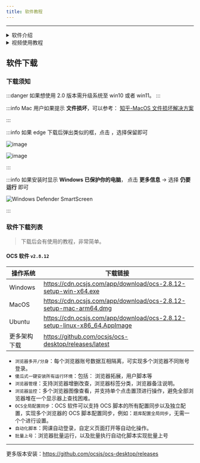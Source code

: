 ```yaml
---
title: 软件教程
---
```


---

<details>

<summary> 软件介绍 </summary>

- OCS 桌面端软件， 适合多人使用 👨‍👧‍👧 浏览器多开/分身 网课账号管理 自动登录 等功能
- 使用一键初始化按钮，可以直接安装脚本和脚本管理器，创建浏览器后点击运行即可一键刷课，傻瓜式操作。

<img width="50%" src={require("/static/img/app/index.png").default} />

<img width="50%" src={require("/static/img/app/init_show_case.png").default} />

<img width="50%" src={require("/static/img/app/app_list.png").default} />

<img width="50%" src={require("/static/img/app/script_list.png").default} />

</details>

<details>

<summary> 视频使用教程 </summary>

> 视频最后出现了 OCS 脚本，后续可以按照脚本上面的提示进行网课学习

<iframe
  src="https://cdn.ocsjs.com/app/resources/video/app-use-guide.mp4"
  frameborder="0"
  allow="encrypted-media"
  allowfullscreen="true"
  style={{width:'100%', height: '50vh'}}
>
</iframe>

</details>

## 软件下载

### 下载须知

:::danger 如果想使用 2.0 版本需升级系统至 win10 或者 win11。
:::

:::info Mac 用户如果提示 **文件损坏**，可以参考： [知乎-MacOS 文件损坏解决方案 ](https://www.zhihu.com/search?type=content&q=Mac%E6%96%87%E4%BB%B6%E6%8D%9F%E5%9D%8F%E8%A7%A3%E5%86%B3%E6%96%B9%E6%A1%88)

:::

:::info 如果 edge 下载后弹出类似的框，点击 ，选择保留即可

![image](https://user-images.githubusercontent.com/50533276/161433046-51cd59a8-9b8c-40de-83ee-936ddbde332d.png)

![image](https://user-images.githubusercontent.com/50533276/161433054-25eb3847-87c5-4908-a012-14c104f4d2fa.png)

:::

:::info 如果安装时显示 **Windows 已保护你的电脑**，
点击 **更多信息** -> 选择 **仍要运行** 即可

![Windows Defender SmartScreen](@site/static/img/app/microsoft_defender.png)

:::

### 软件下载列表

> 下载后会有使用的教程，非常简单。

#### OCS 软件 `v2.8.12`

| 操作系统     | 下载链接                                                                  |
| ------------ | ------------------------------------------------------------------------- |
| Windows      | https://cdn.ocsjs.com/app/download/ocs-2.8.12-setup-win-x64.exe           |
| MacOS        | https://cdn.ocsjs.com/app/download/ocs-2.8.12-setup-mac-arm64.dmg         |
| Ubuntu       | https://cdn.ocsjs.com/app/download/ocs-2.8.12-setup-linux-x86_64.AppImage |
| 更多架构下载 | https://github.com/ocsjs/ocs-desktop/releases/latest                      |

- `浏览器多开/分身`：每个浏览器账号数据互相隔离，可实现多个浏览器不同账号登录。
- `傻瓜式一键安装所有运行环境`：包括： 浏览器拓展，用户脚本等
- `浏览器管理`：支持浏览器增删改查，浏览器标签分类，浏览器备注说明。
- `浏览器监控`：多个浏览器图像查看，并支持单个点击置顶进行操作，避免全部浏览器堆在一个显示器上查找困难。
- `OCS全局配置同步`：OCS 软件可以支持 OCS 脚本的所有配置同步以及独立配置，实现多个浏览器的 OCS 脚本配置同步，例如：`题库配置全局同步`，无需一个个进行设置。
- `自动化脚本`：网课自动登录，自定义页面打开等自动化操作。
- `批量上号`：浏览器批量运行，以及批量执行自动化脚本实现批量上号

---

更多版本安装：https://github.com/ocsjs/ocs-desktop/releases
